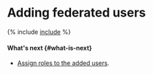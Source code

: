 # Adding federated users

{% include [include](../../../_includes/iam/add-federated-users-instruction.md) %}

#### What's next {#what-is-next}

* [Assign roles to the added users](../roles/grant.md).